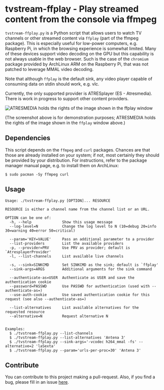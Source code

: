 # tvstream-ffplay - Play streamed content from the console via ffmpeg
`tvstream-ffplay.py` is a Python script that allows users to watch TV channels
or other streamed content via `ffplay` (part of the ffmpeg package).  This is
especially useful for low-power computers, e.g. Raspberry Pi, in which the
browsing experience is somewhat limited.  Many of these devices support video
decoding on the GPU but this capability is not always usable in the web browser.
Such is the case of the `chromium` package provided by ArchLinux ARM on the
Raspberry Pi, that was not patched to leverage MMAL video decoding.

Note that although `ffplay` is the default sink, any video player capable of
consuming data on stdin should work, e.g. vlc.

Currently, the only supported provider is ATRESplayer (ES - Atresmedia). There
is work in progress to support other content providers.

![ATRESMEDIA holds the rights of the image shown in the `ffplay` window](https://github.com/jalopezg-git/tvstream-ffplay/assets/36541918/c049469e-05d5-43d0-9071-58fff4dabc4c)

(The screenshot above is for demonstration purposes; ATRESMEDIA holds the rights of the image shown in the `ffplay` window above.)

## Dependencies
This script depends on the `ffmpeg` and `curl` packages.  Chances are that those
are already installed on your system; if not, most certainly they should be
provided by your distribution.  For instructions, refer to the package manager
manual page, e.g. to install them on ArchLinux:
```
$ sudo pacman -Sy ffmpeg curl
```

## Usage
```
Usage: ./tvstream-ffplay.py [OPTION]... RESOURCE

RESOURCE is either a channel name from the channel list or an URL.

OPTION can be one of:
  -h, --help              Show this usage message
  --log-level=N           Change the log level to N (10=debug 20=info 30=warning 40=error 50=critical)

  --param='KEY=VALUE'     Pass an additional parameter to a provider
  --list-providers        List the available providers
  -p, --provider=PRV      Use PRV as provider; default is `AtresplayerProvider'
  -l, --list-channels     List available live channels

  -s, --sink=SINKCMD      Set SINKCMD as the sink; default is `ffplay'
  --sink-args=ARGS        Additional arguments for the sink command

  --authenticate-as=USER  Authenticate as USER and save the authentication cookie
  --password=PASSWD       Use PASSWD for authentication (used with --authenticate-as=)
  --use-auth-cookie       Use saved authentication cookie for this request (see also --authenticate-as=)

  --list-alternatives     List available alternatives for the requested resource
  --alternative=N         Request alternative N


Examples:
  $ ./tvstream-ffplay.py --list-channels
  $ ./tvstream-ffplay.py --list-alternatives 'Antena 3'
  $ ./tvstream-ffplay.py --sink-args='-vcodec h264_mmal -fs' --alternative=2 'laSexta'
  $ ./tvstream-ffplay.py --param='urls-per-proc=30' 'Antena 3'
```

## Contribute
You can contribute to this project making a pull-request.  Also, if you find a
bug, please fill in an issue [here](https://github.com/jal0p3zg/tvstream-ffplay/issues).
